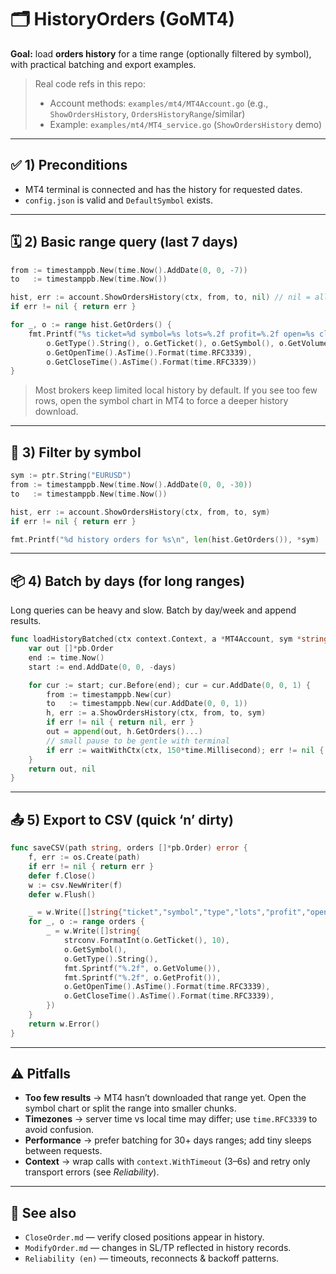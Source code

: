 # 🗂️ HistoryOrders (GoMT4)

**Goal:** load **orders history** for a time range (optionally filtered by symbol), with practical batching and export examples.

> Real code refs in this repo:
>
> * Account methods: `examples/mt4/MT4Account.go` (e.g., `ShowOrdersHistory`, `OrdersHistoryRange`/similar)
> * Example: `examples/mt4/MT4_service.go` (`ShowOrdersHistory` demo)

---

## ✅ 1) Preconditions

* MT4 terminal is connected and has the history for requested dates.
* `config.json` is valid and `DefaultSymbol` exists.

---

## 🗓️ 2) Basic range query (last 7 days)

```go
from := timestamppb.New(time.Now().AddDate(0, 0, -7))
to   := timestamppb.New(time.Now())

hist, err := account.ShowOrdersHistory(ctx, from, to, nil) // nil = all symbols
if err != nil { return err }

for _, o := range hist.GetOrders() {
    fmt.Printf("%s ticket=%d symbol=%s lots=%.2f profit=%.2f open=%s close=%s\n",
        o.GetType().String(), o.GetTicket(), o.GetSymbol(), o.GetVolume(), o.GetProfit(),
        o.GetOpenTime().AsTime().Format(time.RFC3339),
        o.GetCloseTime().AsTime().Format(time.RFC3339))
}
```

> Most brokers keep limited local history by default. If you see too few rows, open the symbol chart in MT4 to force a deeper history download.

---

## 🎯 3) Filter by symbol

```go
sym := ptr.String("EURUSD")
from := timestamppb.New(time.Now().AddDate(0, 0, -30))
to   := timestamppb.New(time.Now())

hist, err := account.ShowOrdersHistory(ctx, from, to, sym)
if err != nil { return err }

fmt.Printf("%d history orders for %s\n", len(hist.GetOrders()), *sym)
```

---

## 📦 4) Batch by days (for long ranges)

Long queries can be heavy and slow. Batch by day/week and append results.

```go
func loadHistoryBatched(ctx context.Context, a *MT4Account, sym *string, days int) ([]*pb.Order, error) {
    var out []*pb.Order
    end := time.Now()
    start := end.AddDate(0, 0, -days)

    for cur := start; cur.Before(end); cur = cur.AddDate(0, 0, 1) {
        from := timestamppb.New(cur)
        to   := timestamppb.New(cur.AddDate(0, 0, 1))
        h, err := a.ShowOrdersHistory(ctx, from, to, sym)
        if err != nil { return nil, err }
        out = append(out, h.GetOrders()...)
        // small pause to be gentle with terminal
        if err := waitWithCtx(ctx, 150*time.Millisecond); err != nil { return nil, err }
    }
    return out, nil
}
```

---

## 📤 5) Export to CSV (quick ‘n’ dirty)

```go
func saveCSV(path string, orders []*pb.Order) error {
    f, err := os.Create(path)
    if err != nil { return err }
    defer f.Close()
    w := csv.NewWriter(f)
    defer w.Flush()

    _ = w.Write([]string{"ticket","symbol","type","lots","profit","open","close"})
    for _, o := range orders {
        _ = w.Write([]string{
            strconv.FormatInt(o.GetTicket(), 10),
            o.GetSymbol(),
            o.GetType().String(),
            fmt.Sprintf("%.2f", o.GetVolume()),
            fmt.Sprintf("%.2f", o.GetProfit()),
            o.GetOpenTime().AsTime().Format(time.RFC3339),
            o.GetCloseTime().AsTime().Format(time.RFC3339),
        })
    }
    return w.Error()
}
```

---

## ⚠️ Pitfalls

* **Too few results** → MT4 hasn’t downloaded that range yet. Open the symbol chart or split the range into smaller chunks.
* **Timezones** → server time vs local time may differ; use `time.RFC3339` to avoid confusion.
* **Performance** → prefer batching for 30+ days ranges; add tiny sleeps between requests.
* **Context** → wrap calls with `context.WithTimeout` (3–6s) and retry only transport errors (see *Reliability*).

---

## 🔗 See also

* `CloseOrder.md` — verify closed positions appear in history.
* `ModifyOrder.md` — changes in SL/TP reflected in history records.
* `Reliability (en)` — timeouts, reconnects & backoff patterns.
